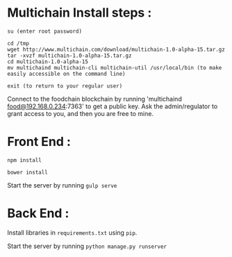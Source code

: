 # Multichain Install steps :

```
su (enter root password)

cd /tmp
wget http://www.multichain.com/download/multichain-1.0-alpha-15.tar.gz
tar -xvzf multichain-1.0-alpha-15.tar.gz
cd multichain-1.0-alpha-15
mv multichaind multichain-cli multichain-util /usr/local/bin (to make easily accessible on the command line)

exit (to return to your regular user)
```
Connect to the foodchain blockchain by running 'multichaind food@192.168.0.234:7363' to get a public key. Ask the admin/regulator to grant access to you, and then you are free to mine.


# Front End :
```
npm install
```
```
bower install
```

Start the server by running `gulp serve`

# Back End :
Install libraries in `requirements.txt` using `pip`.

Start the server by running `python manage.py runserver`
